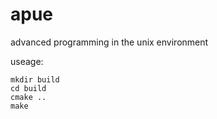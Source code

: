 # apue
advanced programming in the unix environment

useage:
```shell
mkdir build
cd build
cmake ..
make
```
    
